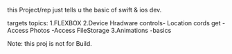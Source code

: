 this Project/rep just tells u the basic of swift & ios dev.

targets topics: 1.FLEXBOX 
                2.Device Hradware controls- Location cords get  -Access Photos -Access FileStorage
                3.Animations -basics


  Note: this proj is not for Build.

